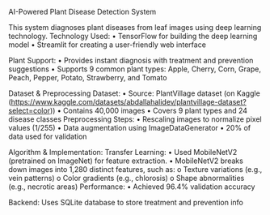 AI-Powered Plant Disease Detection System

This system diagnoses plant diseases from leaf images using deep learning technology.
Technology Used:
•	TensorFlow for building the deep learning model
•	Streamlit for creating a user-friendly web interface

Plant Support:
•	Provides instant diagnosis with treatment and prevention suggestions
•	Supports 9 common plant types:
  Apple, Cherry, Corn, Grape, Peach, Pepper, Potato, Strawberry, and Tomato 
  
Dataset & Preprocessing
Dataset:
•	Source: PlantVillage dataset (on Kaggle (https://www.kaggle.com/datasets/abdallahalidev/plantvillage-dataset?select=color))
•	Contains 40,000 images
•	Covers 9 plant types and 24 disease classes
Preprocessing Steps:
•	Rescaling images to normalize pixel values (1/255)
•	Data augmentation using ImageDataGenerator
•	20% of data used for validation

Algorithm & Implementation:
Transfer Learning:
•	Used MobileNetV2 (pretrained on ImageNet) for feature extraction.
•	MobileNetV2 breaks down images into 1,280 distinct features, such as:
o	Texture variations (e.g., vein patterns)
o	Color gradients (e.g., chlorosis)
o	Shape abnormalities (e.g., necrotic areas)
Performance:
•	Achieved 96.4% validation accuracy

Backend:
Uses SQLite database to store treatment and prevention info
